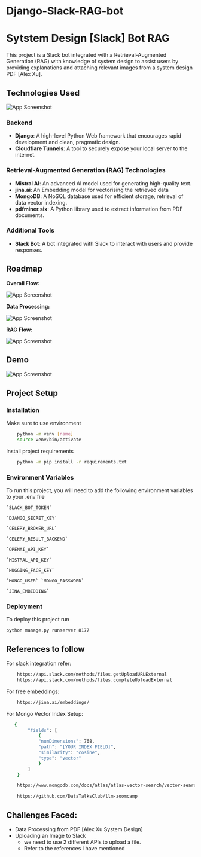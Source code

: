 # Django-Slack-RAG-bot

# Sytstem Design [Slack] Bot RAG

This project is a Slack bot integrated with a Retrieval-Augmented Generation (RAG) with knowledge of system design to assist users by providing explanations and attaching relevant images from a system design PDF [Alex Xu].



## Technologies Used
![App Screenshot](https://raw.githubusercontent.com/salam59/Django-Slack-RAG-bot/main/src/data/readme_images/IMG_20240710_100710.jpg)

### Backend
- **Django**: A high-level Python Web framework that encourages rapid development and clean, pragmatic design.
- **Cloudflare Tunnels**: A tool to securely expose your local server to the internet.

### Retrieval-Augmented Generation (RAG) Technologies
- **Mistral AI**: An advanced AI model used for generating high-quality text.
- **jina.ai**: An Embedding model for vectorising the retrieved data
- **MongoDB**: A NoSQL database used for efficient storage, retrieval of data vector indexing.
- **pdfminer.six**: A Python library used to extract information from PDF documents.

### Additional Tools
- **Slack Bot**: A bot integrated with Slack to interact with users and provide responses.


## Roadmap
**Overall Flow:**

![App Screenshot](https://raw.githubusercontent.com/salam59/Django-Slack-RAG-bot/main/src/data/readme_images/IMG_20240709_200249.jpg)

**Data Processing:**

![App Screenshot](https://raw.githubusercontent.com/salam59/Django-Slack-RAG-bot/main/src/data/readme_images/IMG_20240709_195823.jpg)

**RAG Flow:**

![App Screenshot](https://raw.githubusercontent.com/salam59/Django-Slack-RAG-bot/main/src/data/readme_images/IMG20240709195859.jpg)


## Demo

![App Screenshot](https://raw.githubusercontent.com/salam59/Django-Slack-RAG-bot/main/src/data/readme_images/output.png)
## Project Setup
### Installation

Make sure to use environment

```bash
    python -m venv [name]
    source venv/bin/activate
```
Install project requirements
```bash
    python -m pip install -r requirements.txt
```
    
### Environment Variables

To run this project, you will need to add the following environment variables to your .env file

    `SLACK_BOT_TOKEN`

    `DJANGO_SECRET_KEY`

    `CELERY_BROKER_URL`

    `CELERY_RESULT_BACKEND`

    `OPENAI_API_KEY`

    `MISTRAL_API_KEY`

    `HUGGING_FACE_KEY`

    `MONGO_USER` `MONGO_PASSWORD`

    `JINA_EMBEDDING`




### Deployment

To deploy this project run

```bash
python manage.py runserver 8177
```


## References to follow

For slack integration refer:

```bash
    https://api.slack.com/methods/files.getUploadURLExternal
    https://api.slack.com/methods/files.completeUploadExternal
```

For free embeddings:

```bash
    https://jina.ai/embeddings/
```

For Mongo Vector Index Setup:

```bash
   {
        "fields": [
            {
            "numDimensions": 768,
            "path": "[YOUR INDEX FIELD]",
            "similarity": "cosine",
            "type": "vector"
            }
        ]
    }
```
```bash
    https://www.mongodb.com/docs/atlas/atlas-vector-search/vector-search-type/
```

```bash
    https://github.com/DataTalksClub/llm-zoomcamp
```

## Challenges Faced:
  - Data Processing from PDF [Alex Xu System Design]
  - Uploading an Image to Slack
    - we need to use 2 different APIs to upload a file. 
    - Refer to the references I have mentioned
    